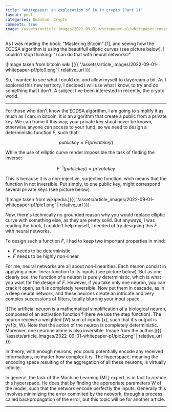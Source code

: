```yaml
---
title: "Whitepaper: an exploration of IA in crypto (Part 1)"
layout: post
categories: Quantum, Crypto
comments: true
image: /assets/article_images/2022-09-01-whitepaper-p1/whitepaper-cover.jpg
---
```


As I was reading the book: "Mastering Bitcoin" [1], and seeing how the ECDSA algorithm is using the beautifull elliptic curves (see picture below), I couldn't stop thinking: "I can do that with neural networks!"

![Image taken from bitcoin wiki.]({{ '/assets/article_images/2022-09-01-whitepaper-p1/pic0.png' | relative_url }})

So, I wanted to see what I could do, and allow myself to daydream a bit. As I explored this new territory, I decided I will use what I know, to try and do something that I don't. A subject I've been interested in recently, the crypto world.

***

For those who don't know the ECDSA algorithm, I am going to simplify it as much as I can: in bitcoin, it is an algorithm that create a public from a private key. We can frame it this way, your private key shoul never be known, otherwise anyone can access to your fund, so we need to design a deterministic function $F$, such that:

$$public key = F(private key)$$

While the use of elliptic curve render impossible the task of finding the inverse:

$$F^{-1}(public key) = private key$$

This is because it is a non-injective, surjective function, wich means that the function in not inversible. Put simply, to one public key, might correspond several private keys (see picture below).

![Image taken from wikipedia.]({{ '/assets/article_images/2022-09-01-whitepaper-p1/pic1.png' | relative_url }})

Now, there's technically no grounded reason why you would replace elliptic curve with something else, as they are pretty solid. But anyways, I was reading the book, I couldn't help myself, I needed ot try designing this $F$ with neural networks.

To design such a function $F$, I had to keep two important properties in mind:
- $F$ needs to be deterministic
- $F$ needs to be highly non-linear

For me, neural networks are all about non-linearities. Each neuron consist in applying a non-linear function to its inputs (see picture below). But as one clearly see, the function of a neuron is purely deterministic, which is what you want for the design of $F$. However, if you take only one neuron, you can crack it open, as it is completely reversible. Now put them in cascade, as in a deep neural network, and these neurons create an intricate and very complex successions of filters, totally blurring your input space. 

![The artificial neuron is a mathematical simplification of a biological neuron, composed of an activation function f (here we use the step function). The neuron receive a weighted (W) sum of inputs (x), such that it's output is y=f(x, W). Note that the action of the neuron is completely deterministic. Moreover, one neurone alone is also inversible. Image from the author.]({{ '/assets/article_images/2022-09-01-whitepaper-p1/pic2.png' | relative_url }})

In theory, with enough neurons, you could potentially encode any received informations, no matter how complex it is. The hyperspace, meaning the encoding space resulting of the aggregation of all these neurons, is virtually infinite. 

In general, the task of the Machine Learning (ML) expert, is in fact to *reduce* this hyperspace. He does that by finding the appropriate parameters $W$ of the model, such that the network encode perfectly the inputs. Generally this involves minimizing the error commited by the network, through a process called backpropagation of the error, but this topic will be for another article. 

***





